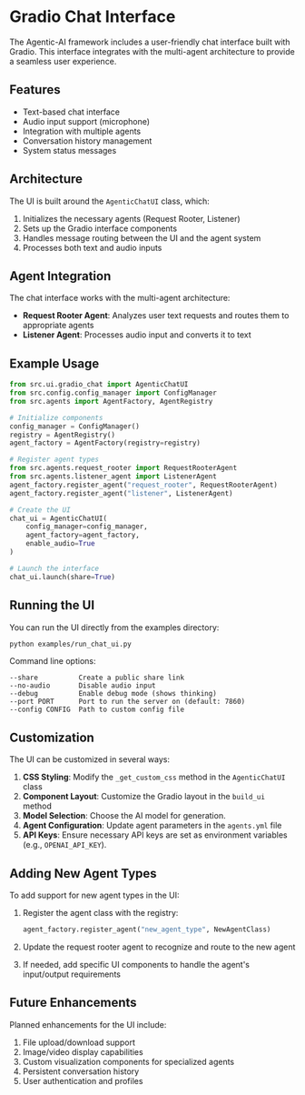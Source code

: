 # Gradio Chat Interface

The Agentic-AI framework includes a user-friendly chat interface built with Gradio. This interface integrates with the multi-agent architecture to provide a seamless user experience.

## Features

- Text-based chat interface
- Audio input support (microphone)
- Integration with multiple agents
- Conversation history management
- System status messages

## Architecture

The UI is built around the `AgenticChatUI` class, which:

1. Initializes the necessary agents (Request Rooter, Listener)
2. Sets up the Gradio interface components
3. Handles message routing between the UI and the agent system
4. Processes both text and audio inputs

## Agent Integration

The chat interface works with the multi-agent architecture:

- **Request Rooter Agent**: Analyzes user text requests and routes them to appropriate agents
- **Listener Agent**: Processes audio input and converts it to text

## Example Usage

```python
from src.ui.gradio_chat import AgenticChatUI
from src.config.config_manager import ConfigManager
from src.agents import AgentFactory, AgentRegistry

# Initialize components
config_manager = ConfigManager()
registry = AgentRegistry()
agent_factory = AgentFactory(registry=registry)

# Register agent types
from src.agents.request_rooter import RequestRooterAgent
from src.agents.listener_agent import ListenerAgent
agent_factory.register_agent("request_rooter", RequestRooterAgent)
agent_factory.register_agent("listener", ListenerAgent)

# Create the UI
chat_ui = AgenticChatUI(
    config_manager=config_manager,
    agent_factory=agent_factory,
    enable_audio=True
)

# Launch the interface
chat_ui.launch(share=True)
```

## Running the UI

You can run the UI directly from the examples directory:

```bash
python examples/run_chat_ui.py
```

Command line options:

```
--share          Create a public share link
--no-audio       Disable audio input
--debug          Enable debug mode (shows thinking)
--port PORT      Port to run the server on (default: 7860)
--config CONFIG  Path to custom config file
```

## Customization

The UI can be customized in several ways:

1. **CSS Styling**: Modify the `_get_custom_css` method in the `AgenticChatUI` class
2. **Component Layout**: Customize the Gradio layout in the `build_ui` method
3. **Model Selection**: Choose the AI model for generation.
4. **Agent Configuration**: Update agent parameters in the `agents.yml` file
5. **API Keys**: Ensure necessary API keys are set as environment variables (e.g., `OPENAI_API_KEY`).

## Adding New Agent Types

To add support for new agent types in the UI:

1. Register the agent class with the registry:

   ```python
   agent_factory.register_agent("new_agent_type", NewAgentClass)
   ```

2. Update the request rooter agent to recognize and route to the new agent

3. If needed, add specific UI components to handle the agent's input/output requirements

## Future Enhancements

Planned enhancements for the UI include:

1. File upload/download support
2. Image/video display capabilities
3. Custom visualization components for specialized agents
4. Persistent conversation history
5. User authentication and profiles
